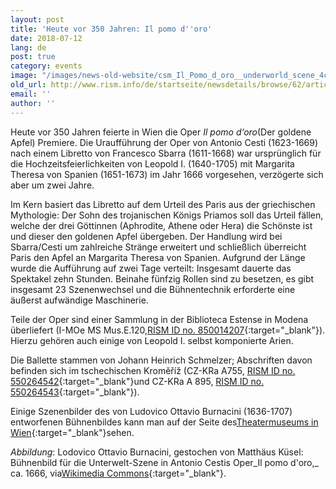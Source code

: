 ```yaml
---
layout: post
title: 'Heute vor 350 Jahren: Il pomo d''oro'
date: 2018-07-12
lang: de
post: true
category: events
image: "/images/news-old-website/csm_Il_Pomo_d_oro__underworld_scene_4ce68e4d65.jpg"
old_url: http://www.rism.info/de/startseite/newsdetails/browse/62/article/64/350-years-ago-today-il-pomo-doro.html
email: ''
author: ''
---
```


Heute vor 350 Jahren feierte in Wien die Oper _Il pomo d‘oro_(Der goldene Apfel) Premiere. Die Uraufführung der Oper von Antonio Cesti (1623-1669) nach einem Libretto von Francesco Sbarra (1611-1668) war ursprünglich für die Hochzeitsfeierlichkeiten von Leopold I. (1640-1705) mit Margarita Theresa von Spanien (1651-1673) im Jahr 1666 vorgesehen, verzögerte sich aber um zwei Jahre.

Im Kern basiert das Libretto auf dem Urteil des Paris aus der griechischen Mythologie: Der Sohn des trojanischen Königs Priamos soll das Urteil fällen, welche der drei Göttinnen (Aphrodite, Athene oder Hera) die Schönste ist und dieser den goldenen Apfel übergeben. Der Handlung wird bei Sbarra/Cesti um zahlreiche Stränge erweitert und schließlich überreicht Paris den Apfel an Margarita Theresa von Spanien. Aufgrund der Länge wurde die Aufführung auf zwei Tage verteilt: Insgesamt dauerte das Spektakel zehn Stunden. Beinahe fünfzig Rollen sind zu besetzen, es gibt insgesamt 23 Szenenwechsel und die Bühnentechnik erforderte eine äußerst aufwändige Maschinerie.

Teile der Oper sind einer Sammlung in der Biblioteca Estense in Modena überliefert (I-MOe MS Mus.E.120,[RISM ID no. 850014207](https://opac.rism.info/search?id=850014207&Language=de){:target="_blank"}). Hierzu gehören auch einige von Leopold I. selbst komponierte Arien.

Die Ballette stammen von Johann Heinrich Schmelzer; Abschriften davon befinden sich im tschechischen Kroměříž (CZ-KRa A755, [RISM ID no. 550264542](https://opac.rism.info/search?id=550264542&Language=de){:target="_blank"}und CZ-KRa A 895, [RISM ID no. 550264543](https://opac.rism.info/search?id=550264543&Language=de){:target="_blank"}).

Einige Szenenbilder des von Ludovico Ottavio Burnacini (1636-1707) entworfenen Bühnenbildes kann man auf der Seite des[Theatermuseums in Wien](https://www.theatermuseum.at/onlinesammlung/?query=all_persons%3AAntonio%20Cesti){:target="_blank"}sehen.

_Abbildung_: Lodovico Ottavio Burnacini, gestochen von Matthäus Küsel: Bühnenbild für die Unterwelt-Szene in Antonio Cestis Oper_Il pomo d'oro,_ ca. 1666, via[Wikimedia Commons](https://commons.wikimedia.org/wiki/File:Il_Pomo_d%27oro,_underworld_scene.jpg){:target="_blank"}.


